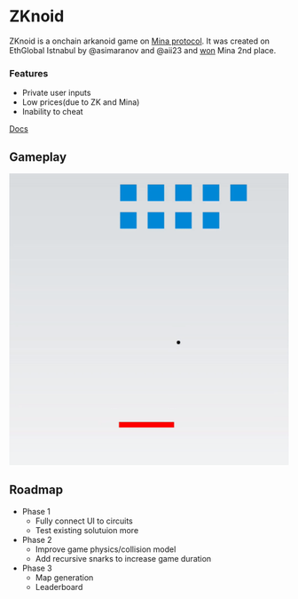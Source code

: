 # ZKnoid

ZKnoid is a onchain arkanoid game on [Mina protocol](https://minaprotocol.com/).
It was created on EthGlobal Istnabul by @asimaranov and @aii23 and [won](https://ethglobal.com/showcase/zknoid-nr5ef) Mina 2nd place.

### Features

-   Private user inputs
-   Low prices(due to ZK and Mina)
-   Inability to cheat

[Docs](https://zknoid-docs.vercel.app/)

## Gameplay

![](/img/zknoid_gameplay.gif)

## Roadmap

-   Phase 1
    -   Fully connect UI to circuits
    -   Test existing solutuion more
-   Phase 2
    -   Improve game physics/collision model
    -   Add recursive snarks to increase game duration
-   Phase 3
    -   Map generation
    -   Leaderboard
